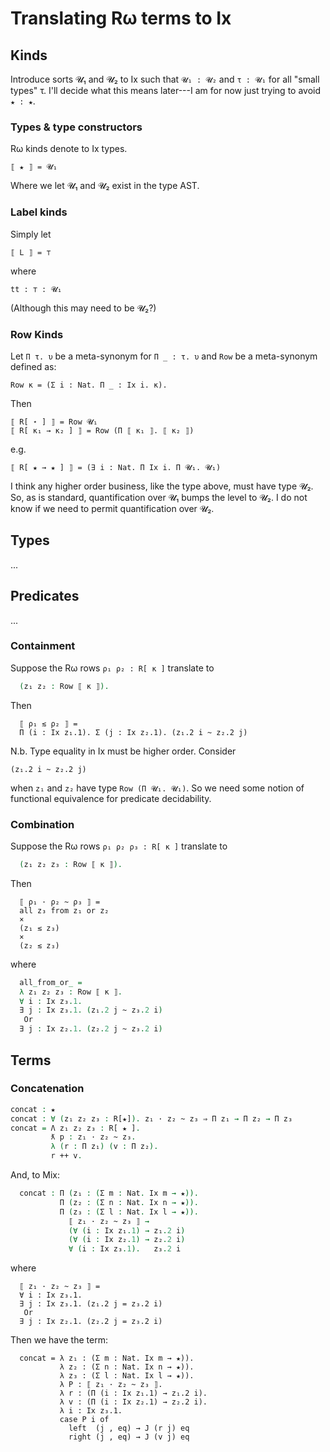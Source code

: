 # Translating Rω terms to Ix

## Kinds

Introduce sorts 𝓤₁ and 𝓤₂ to Ix such that `𝓤₁ : 𝓤₂` and `τ : 𝓤₁` for all "small types" τ. I'll decide what this means later---I am for now just trying to avoid `★ : ★`.

### Types & type constructors

Rω kinds denote to Ix types.

```
⟦ ★ ⟧ = 𝓤₁
```

Where we let 𝓤₁ and 𝓤₂ exist in the type AST.

### Label kinds

Simply let

```
⟦ L ⟧ = ⊤
```

where 
```
tt : ⊤ : 𝓤₁
```

(Although this may need to be 𝓤₂?)


### Row Kinds

Let `Π τ. υ` be a meta-synonym for `Π _ : τ. υ` and `Row` be a meta-synonym defined as:

```
Row κ = (Σ i : Nat. Π _ : Ix i. κ).
```

Then 
```
⟦ R[ ⋆ ] ⟧ = Row 𝓤₁
⟦ R[ κ₁ → κ₂ ] ⟧ = Row (Π ⟦ κ₁ ⟧. ⟦ κ₂ ⟧)
```

e.g.

```
⟦ R[ ★ → ★ ] ⟧ = (∃ i : Nat. Π Ix i. Π 𝓤₁. 𝓤₁)
```

I think any higher order business, like the type above, must have type 𝓤₂. So, as is standard, quantification over 𝓤₁ bumps the level to 𝓤₂. I do not know if we need to permit quantification over 𝓤₂.

## Types
...

## Predicates
...

### Containment
Suppose the Rω rows `ρ₁ ρ₂ : R[ κ ]` translate to

```agda
  (z₁ z₂ : Row ⟦ κ ⟧).
```

Then

```
  ⟦ ρ₁ ≲ ρ₂ ⟧ = 
  Π (i : Ix z₁.1). Σ (j : Ix z₂.1). (z₁.2 i ~ z₂.2 j)
```

N.b. Type equality in Ix must be higher order. Consider
```
(z₁.2 i ~ z₂.2 j)
``` 
when `z₁` and `z₂` have type `Row (Π 𝓤₁. 𝓤₁)`. So we need some notion of functional equivalence for predicate decidability.


### Combination
Suppose the Rω rows `ρ₁ ρ₂ ρ₃ : R[ κ ]` translate to

```agda
  (z₁ z₂ z₃ : Row ⟦ κ ⟧).
```

Then

```
  ⟦ ρ₁ · ρ₂ ~ ρ₃ ⟧ = 
  all z₃ from z₁ or z₂
  ×
  (z₁ ≲ z₃)
  ×
  (z₂ ≲ z₃)
```

where

```agda
  all_from_or_ =
  λ z₁ z₂ z₃ : Row ⟦ κ ⟧.
  ∀ i : Ix z₃.1.
  ∃ j : Ix z₃.1. (z₁.2 j ~ z₃.2 i)
   Or
  ∃ j : Ix z₂.1. (z₂.2 j ~ z₃.2 i)	
```

## Terms

### Concatenation

```agda
concat : ★
concat : ∀ (z₁ z₂ z₃ : R[★]). z₁ · z₂ ~ z₃ ⇒ Π z₁ → Π z₂ → Π z₃
concat = Λ z₁ z₂ z₃ : R[ ★ ]. 
	     ƛ p : z₁ · z₂ ~ z₃.
		 λ (r : Π z₁) (v : Π z₂).
		 r ++ v.
```		 

And, to Mix:

```agda
  concat : Π (z₁ : (Σ m : Nat. Ix m → ★)).
           Π (z₂ : (Σ n : Nat. Ix n → ★)).
           Π (z₃ : (Σ l : Nat. Ix l → ★)).
             ⟦ z₁ · z₂ ~ z₃ ⟧ → 
             (∀ (i : Ix z₁.1) → z₁.2 i)
             (∀ (i : Ix z₂.1) → z₂.2 i)
             ∀ (i : Ix z₃.1).   z₃.2 i
```			 

where 
```
  ⟦ z₁ · z₂ ~ z₃ ⟧ = 
  ∀ i : Ix z₃.1.
  ∃ j : Ix z₃.1. (z₁.2 j = z₃.2 i)
   Or
  ∃ j : Ix z₂.1. (z₂.2 j = z₃.2 i)	
```


Then we have the term:
```
  concat = λ z₁ : (Σ m : Nat. Ix m → ★)).
           λ z₂ : (Σ n : Nat. Ix n → ★)).
           λ z₃ : (Σ l : Nat. Ix l → ★)).
		   λ P : ⟦ z₁ · z₂ ~ z₃ ⟧.
		   λ r : (Π (i : Ix z₁.1) → z₁.2 i).
		   λ v : (Π (i : Ix z₂.1) → z₂.2 i).
		   λ i : Ix z₃.1.
           case P i of
	         left  (j , eq) → J (r j) eq
			 right (j , eq) → J (v j) eq
```
